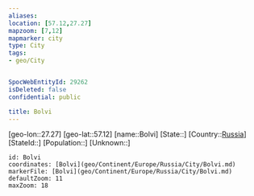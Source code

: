 ```yaml
---
aliases: 
location: [57.12,27.27]
mapzoom: [7,12] 
mapmarker: city 
type: City
tags:
- geo/City


SpocWebEntityId: 29262
isDeleted: false
confidential: public

title: Bolvi
---
```

[geo-lon::27.27]
[geo-lat::57.12]
[name::Bolvi]
[State::]
[Country::[Russia](geo/Continent/Europe/Russia.md)]
[StateId::]
[Population::]
[Unknown::]


```leaflet
id: Bolvi
coordinates: [Bolvi](geo/Continent/Europe/Russia/City/Bolvi.md)
markerFile: [Bolvi](geo/Continent/Europe/Russia/City/Bolvi.md)
defaultZoom: 11 
maxZoom: 18
```


